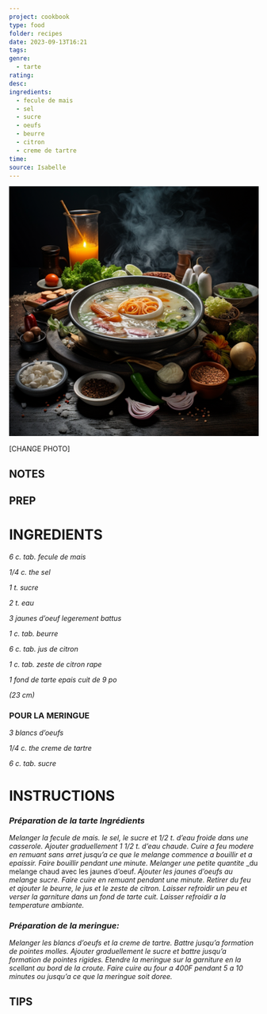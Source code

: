 ```yaml
---
project: cookbook
type: food
folder: recipes
date: 2023-09-13T16:21
tags: 
genre:
  - tarte
rating: 
desc: 
ingredients:
  - fecule de mais
  - sel
  - sucre
  - oeufs
  - beurre
  - citron
  - creme de tartre
time: 
source: Isabelle
---
```


![IMAGE](_default.png)


[CHANGE PHOTO]


## NOTES




## PREP


# INGREDIENTS

_6 c. tab. fecule de mais_

_1/4 c. the sel_

_1 t. sucre_

_2 t. eau_

_3 jaunes d’oeuf legerement battus_

_1 c. tab. beurre_

_6 c. tab. jus de citron_

_1 c. tab. zeste de citron rape_

_1 fond de tarte epais cuit de 9 po_

_(23 cm)_


### POUR LA MERINGUE

_3 blancs d’oeufs_

_1/4 c. the creme de tartre_

_6 c. tab. sucre_




# INSTRUCTIONS

### _Préparation de la tarte_ _Ingrédients_

_Melanger la fecule de mais. le sel, le sucre_
_et 1/2 t. d’eau froide dans une casserole._
_Ajouter graduellement 1 1/2 t. d’eau chaude._
_Cuire a feu modere en remuant sans arret_
_jusqu’a ce que le melange commence a_
_bouillir et a epaissir. Faire bouillir pendant_
_une minute. Melanger une petite quantite_
_du melange chaud avec les jaunes d’oeuf.
_Ajouter les jaunes d’oeufs au melange sucre._
_Faire cuire en remuant pendant une minute._
_Retirer du feu et ajouter le beurre, le jus et_
_le zeste de citron. Laisser refroidir un peu et_
_verser la garniture dans un fond de tarte cuit._
_Laisser refroidir a la temperature ambiante._


### _Préparation de la meringue:_

_Melanger les blancs d’oeufs et la creme de_
_tartre. Battre jusqu’a formation de pointes_
_molles. Ajouter graduellement le sucre et_
_battre jusqu’a formation de pointes rigides._
_Etendre la meringue sur la garniture en la_
_scellant au bord de la croute. Faire cuire_
_au four a 400F pendant 5 a 10 minutes ou_
_jusqu’a ce que la meringue soit doree._




## TIPS



